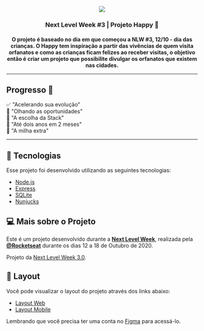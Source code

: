 <p align="center">
	<img src="https://user-images.githubusercontent.com/8556260/95918836-e42d0f80-0d82-11eb-8b51-23c1515de7be.jpg">
</p>
<h3 align="center">
 	Next Level Week #3 | Projeto Happy 🚀
</h3>
<h4 align="center">
	O projeto é baseado no dia em que começou a NLW #3, 12/10 - dia das crianças. O Happy tem inspiração a partir das vivências de quem visita orfanatos e como as crianças ficam felizes ao receber visitas, o objetivo então é criar um projeto que possibilite divulgar os orfanatos que existem nas cidades.

---

## Progresso 🚧

✅ "Acelerando sua evolução" <br>
🔄 "Olhando as oportunidades" <br>
🔄 "A escolha da Stack" <br>
🔄 "Até dois anos em 2 meses" <br>
🔄 "A milha extra" <br>

---

## 🚀 Tecnologias

Esse projeto foi desenvolvido utilizando as seguintes tecnologias:

- [Node.js](https://nodejs.org/en/)
- [Express](https://expressjs.com/pt-br/)
- [SQLite](https://www.sqlite.org/index.html)
- [Nunjucks](https://mozilla.github.io/nunjucks/)

## 💻 Mais sobre o Projeto

Este é um projeto desenvolvido durante a **[Next Level Week](https://nextlevelweek.com/)**, realizada pela **[@Rocketseat](https://github.com/Rocketseat)** durante os dias 12 a 18 de Outubro de 2020.

Projeto da [Next Level Week 3.0](https://nextlevelweek.com/).

## 🔖 Layout

Você pode visualizar o layout do projeto através dos links abaixo:

- [Layout Web](https://www.figma.com/file/mDEbnoojksG4w8sOxmudh3/Happy-Web?node-id=0%3A1) 
- [Layout Mobile](https://www.figma.com/file/X27FfVxAgy9f5IFa7ONlph/Happy-Mobile?node-id=0%3A1) 

Lembrando que você precisa ter uma conta no [Figma](http://figma.com/) para acessá-lo.
